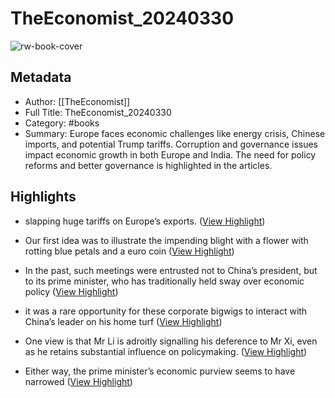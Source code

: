 # TheEconomist_20240330

![rw-book-cover](https://readwise-assets.s3.amazonaws.com/media/uploaded_book_covers/profile_1050896/rSIePfKeOPSZWuWGbBPH_bX1F3J975hvA7hY18RLbYI-cover-cover.jpg)

## Metadata
- Author: [[TheEconomist]]
- Full Title: TheEconomist_20240330
- Category: #books
- Summary: Europe faces economic challenges like energy crisis, Chinese imports, and potential Trump tariffs. Corruption and governance issues impact economic growth in both Europe and India. The need for policy reforms and better governance is highlighted in the articles.

## Highlights
- slapping huge tariffs on Europe’s exports. ([View Highlight](https://read.readwise.io/read/01ht6ayqwwbzv3g8an0kr2v45e))

- Our first idea was to illustrate the impending blight with a flower with rotting blue petals and a euro coin ([View Highlight](https://read.readwise.io/read/01ht6b0pnwdq9c4fj7kjxj5bxh))

- In the past, such meetings were entrusted not to China’s president, but to its prime minister, who has traditionally held sway over economic policy ([View Highlight](https://read.readwise.io/read/01htaee33mf8egnjpzez8phd56))

- it was a rare opportunity for these corporate bigwigs to interact with China’s leader on his home turf ([View Highlight](https://read.readwise.io/read/01ht8ewh6923m9ex6arz78bgex))

- One view is that Mr Li is adroitly signalling his deference to Mr Xi, even as he retains substantial influence on policymaking. ([View Highlight](https://read.readwise.io/read/01htafs8p4tkdh87jcvf57vk8t))

- Either way, the prime minister’s economic purview seems to have narrowed ([View Highlight](https://read.readwise.io/read/01htafsr43111eh61p08hs0ajn))


